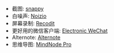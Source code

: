 - 截图: [snappy](http://snappy-app.com/download)
- 白噪声: [Noizio](https://itunes.apple.com/us/app/noizio/id928871589?mt=12)
- 屏幕录制: [Recodit](http://recordit.co/)
- 更好用的微信客户端: [Electronic WeChat](http://gold.xitu.io/entry/56d5bea3efa63100558254ad)
- Alternote: [Alternote](http://sspai.com/29012)
- 思维导图: [MindNode Pro](www.mindnode.com)